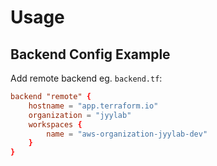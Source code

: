 # Usage

## Backend Config Example

Add remote backend eg. `backend.tf`:

``` conf
backend "remote" {
    hostname = "app.terraform.io"
    organization = "jyylab"
    workspaces {
        name = "aws-organization-jyylab-dev"
    }
}
```
